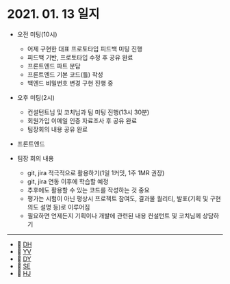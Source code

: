 # 2021. 01. 13 일지

- 오전 미팅(10시)
    - 어제 구현한 대표 프로토타입 피드백 미팅 진행
    - 피드백 기반, 프로토타입 수정 후 공유 완료
    - 프론트엔드 파트 분담
    - 프론트엔드 기본 코드(틀) 작성
    - 백엔드 비밀번호 변경 구현 진행 중

- 오후 미팅(2시)
    - 컨설턴트님 및 코치님과 팀 미팅 진행(13시 30분)
    - 회원가입 이메일 인증 자료조사 후 공유 완료
    - 팀장회의 내용 공유 완료
- 프론트엔드 
    
- 팀장 회의 내용
    - git, jira 적극적으로 활용하기(1일 1커밋, 1주 1MR 권장)
    - git, jira 연동 이후에 학습할 예정
    - 추후에도 활용할 수 있는 코드를 작성하는 것 중요
    - 평가는 시험이 아닌 평상시 프로젝트 참여도, 결과물 퀄리티, 발표(기획 및 구현 의도 설명 등)로 이루어짐
    - 필요하면 언제든지 기획이나 개발에 관련된 내용 컨설턴트 및 코치님께 상담하기

-----

* 🍟 [DH](./DH/20210113.md)
* 🍔 [YV](./YV/20210112.md)
* 🌭 [DY](./DY/20210112.md)
* 🍳 [SE](./SE/20210112.md)
* 🧀 [HJ](./HJ/20210112.md)

